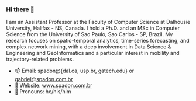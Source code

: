 ### Hi there 👋

I am an Assistant Professor at the Faculty of Computer Science at Dalhousie University, Halifax - NS, Canada. I hold a Ph.D. and an MSc in Computer Science from the University of Sao Paulo, Sao Carlos - SP, Brazil. My research focuses on spatio-temporal analytics, time-series forecasting, and complex network mining, with a deep involvement in Data Science & Engineering and GeoInformatics and a particular interest in mobility and trajectory-related problems.

- 📫 Email: spadon@{dal.ca, usp.br, gatech.edu} or gabriel@spadon.com.br
- 🔭 Website: www.spadon.com.br
- 🌱 Pronouns: he/his/him
